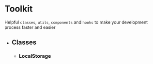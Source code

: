 # Toolkit

Helpful `classes`, `utils`, `components` and `hooks` to make your development process faster and easier

- ## Classes
  - ### LocalStorage
